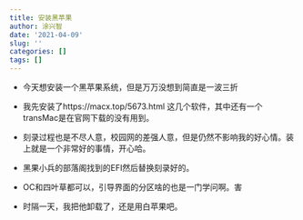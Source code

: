 ```yaml
---
title: 安装黑苹果
author: 涂兴智
date: '2021-04-09'
slug: ''
categories: []
tags: []
---
```


+ 今天想安装一个黑苹果系统，但是万万没想到简直是一波三折

+ 我先安装了https://macx.top/5673.html 这几个软件，其中还有一个transMac是在官网下载的没有用到。
+ 刻录过程也是不尽人意，校园网的差强人意，但是仍然不影响我的好心情。装上就是一个非常好的事情，开心哈。
+ 黑果小兵的部落阁找到的EFI然后替换刻录好的。
+ OC和四叶草都可以，引导界面的分区啥的也是一门学问啊。害

+ 时隔一天，我把他卸载了，还是用白苹果吧。